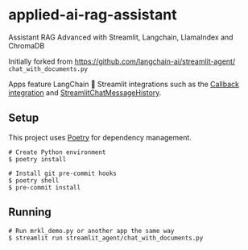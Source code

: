 # applied-ai-rag-assistant
Assistant RAG Advanced with Streamlit, Langchain, LlamaIndex and ChromaDB

Initially forked from https://github.com/langchain-ai/streamlit-agent/ `chat_with_documents.py`

Apps feature LangChain 🤝 Streamlit integrations such as the
[Callback integration](https://python.langchain.com/docs/modules/callbacks/integrations/streamlit) and
[StreamlitChatMessageHistory](https://python.langchain.com/docs/integrations/memory/streamlit_chat_message_history).


## Setup

This project uses [Poetry](https://python-poetry.org/) for dependency management.

```shell
# Create Python environment
$ poetry install

# Install git pre-commit hooks
$ poetry shell
$ pre-commit install
```

## Running

```shell
# Run mrkl_demo.py or another app the same way
$ streamlit run streamlit_agent/chat_with_documents.py
```
